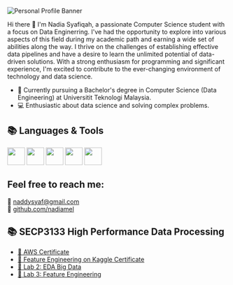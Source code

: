 
![Personal Profile Banner](https://github.com/nadiamel/nadiamel/assets/87573002/23da8c31-30a1-4ce7-a3f0-b7b10c48921e)

Hi there 👋 
I'm Nadia Syafiqah, a passionate Computer Science student with a focus on Data Enginerring. I've had the opportunity to explore into various aspects of this field during my academic path and earning a wide set of abilities along the way. I thrive on the challenges of establishing effective data pipelines and have a desire to learn the unlimited potential of data-driven solutions. With a strong enthusiasm for programming and significant experience, I'm excited to contribute to the ever-changing environment of technology and data science.

<!--
**nadiamel/nadiamel** is a ✨ _special_ ✨ repository because its `README.md` (this file) appears on your GitHub profile. -->

- 📖 Currently pursuing a Bachelor's degree in Computer Science (Data Engineering) at Universitit Teknologi Malaysia. 
- 💻 Enthusiastic about data science and solving complex problems.

## 📚 Languages & Tools
<img src="https://github.com/nadiamel/nadiamel/assets/87573002/2642b0a6-d6da-4a98-b108-aca8701ea066" width="40" height="40"/>
<img src="https://github.com/nadiamel/nadiamel/assets/87573002/3ca9103e-8d3b-49ba-9a2d-0bbb14fe1fd8" width="40" height="40"/>
<img src="https://github.com/nadiamel/nadiamel/assets/87573002/a617d779-f9b1-4e1f-889a-7bbe652439a7" width="40" height="40"/>
<img src="https://github.com/nadiamel/nadiamel/assets/87573002/8b2c7485-99d8-4abd-9bf7-065ad627d3ae" width="40" height="40"/>
<img src="https://github.com/nadiamel/nadiamel/assets/87573002/c7c52495-9fcb-45c4-bf56-09f6e5aeb6c9" width="40" height="40"/>

## Feel free to reach me: 
📧 [naddysyaf@gmail.com](url)  
💬 [github.com/nadiamel](url)


## 📚 SECP3133 High Performance Data Processing 
* [📖 AWS Certificate](./SECP3133)
* [📖 Feature Engineering on Kaggle Certificate](./SECP3133)
* [📖 Lab 2: EDA Big Data](./SECP3133/Lab_2/readme.md)
* [📖 Lab 3: Feature Engineering](./SECP3133/Lab_3/readme.md)

